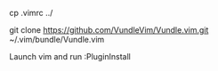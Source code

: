 cp .vimrc ../

git clone https://github.com/VundleVim/Vundle.vim.git ~/.vim/bundle/Vundle.vim

Launch vim and run :PluginInstall

